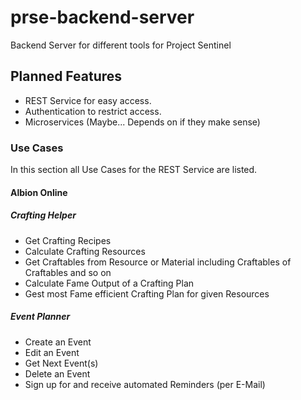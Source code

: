 # prse-backend-server
Backend Server for different tools for Project Sentinel

## Planned Features

* REST Service for easy access.
* Authentication to restrict access.
* Microservices (Maybe... Depends on if they make sense)

### Use Cases
In this section all Use Cases for the REST Service are listed.

#### Albion Online

##### Crafting Helper
* Get Crafting Recipes
* Calculate Crafting Resources
* Get Craftables from Resource or Material including Craftables of Craftables and so on
* Calculate Fame Output of a Crafting Plan
* Gest most Fame efficient Crafting Plan for given Resources

##### Event Planner
* Create an Event
* Edit an Event
* Get Next Event(s)
* Delete an Event
* Sign up for and receive automated Reminders (per E-Mail)

